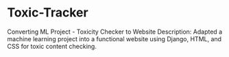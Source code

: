 # Toxic-Tracker
Converting ML Project - Toxicity Checker to Website
Description: Adapted a machine learning project into a functional website using Django, HTML, and CSS for
toxic content checking.
